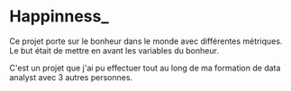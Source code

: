 # Happinness_

Ce projet porte sur le bonheur dans le monde avec différentes métriques.
Le but était de mettre en avant les variables du bonheur.

C'est un projet que j'ai pu effectuer tout au long de ma formation de data analyst avec 3 autres personnes.
